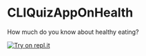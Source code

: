 # CLIQuizAppOnHealth
How much do you know about healthy eating?

[![Try on repl.it](https://repl-badge.jajoosam.repl.co/try.png)](https://replit.com/@chaitanya-repl/CLIQuizAppOnHealth#index.js)
